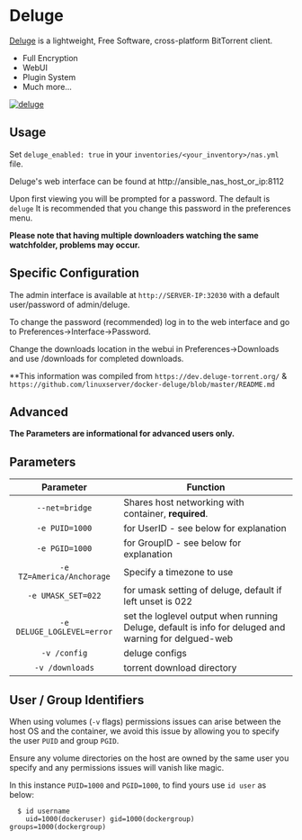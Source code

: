 # Deluge

[Deluge](http://deluge-torrent.org/) is a lightweight, Free Software, cross-platform BitTorrent client.

* Full Encryption
* WebUI
* Plugin System
* Much more...


[![deluge](https://avatars2.githubusercontent.com/u/6733935?v=3&s=200)](http://deluge-torrent.org/)


## Usage

Set `deluge_enabled: true` in your `inventories/<your_inventory>/nas.yml` file.

Deluge's web interface can be found at http://ansible_nas_host_or_ip:8112

Upon first viewing you will be prompted for a password. The default is `deluge` It is recommended that you change this password in the preferences menu.

**Please note that having multiple downloaders watching the same watchfolder, problems may occur.**

## Specific Configuration

The admin interface is available at `http://SERVER-IP:32030` with a default user/password of admin/deluge.

To change the password (recommended) log in to the web interface and go to Preferences->Interface->Password.

Change the downloads location in the webui in Preferences->Downloads and use /downloads for completed downloads.


**This information was compiled from `https://dev.deluge-torrent.org/` & `https://github.com/linuxserver/docker-deluge/blob/master/README.md`


## Advanced
**The Parameters are informational for advanced users only.**

## Parameters

| Parameter | Function |
| :----: | --- |
| `--net=bridge` | Shares host networking with container, **required**. |
| `-e PUID=1000` | for UserID - see below for explanation |
| `-e PGID=1000` | for GroupID - see below for explanation |
| `-e TZ=America/Anchorage` | Specify a timezone to use |
| `-e UMASK_SET=022` | for umask setting of deluge, default if left unset is 022 |
| `-e DELUGE_LOGLEVEL=error` | set the loglevel output when running Deluge, default is info for deluged and warning for delgued-web |
| `-v /config` | deluge configs |
| `-v /downloads` | torrent download directory |


## User / Group Identifiers

When using volumes (`-v` flags) permissions issues can arise between the host OS and the container, we avoid this issue by allowing you to specify the user `PUID` and group `PGID`.

Ensure any volume directories on the host are owned by the same user you specify and any permissions issues will vanish like magic.

In this instance `PUID=1000` and `PGID=1000`, to find yours use `id user` as below:

```
  $ id username
    uid=1000(dockeruser) gid=1000(dockergroup) groups=1000(dockergroup)
```
